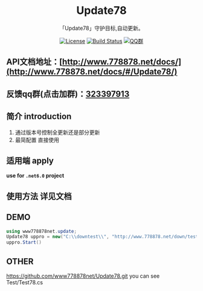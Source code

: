 <h1 align="center">Update78</h1>
<div align="center">


「Update78」守护目标,自动更新。

[![License](https://img.shields.io/badge/license-Apache%202-green.svg)](https://www.apache.org/licenses/LICENSE-2.0)
[![Build Status](https://dev.azure.com/www778878net/basic_csharp/_apis/build/status/www778878net.Update78?branchName=main)](https://dev.azure.com/www778878net/basic_csharp/_build/latest?definitionId=19&branchName=main)
[![QQ群](https://img.shields.io/badge/QQ群-323397913-blue.svg?style=flat-square&color=12b7f5&logo=qq)](https://qm.qq.com/cgi-bin/qm/qr?k=it9gUUVdBEDWiTOH21NsoRHAbE9IAzAO&jump_from=webapi&authKey=KQwSXEPwpAlzAFvanFURm0Foec9G9Dak0DmThWCexhqUFbWzlGjAFC7t0jrjdKdL)

</div>

## API文档地址：[http://www.778878.net/docs/](http://www.778878.net/docs/#/Update78/)
## 反馈qq群(点击加群)：[323397913](https://qm.qq.com/cgi-bin/qm/qr?k=it9gUUVdBEDWiTOH21NsoRHAbE9IAzAO&jump_from=webapi&authKey=KQwSXEPwpAlzAFvanFURm0Foec9G9Dak0DmThWCexhqUFbWzlGjAFC7t0jrjdKdL)

## 简介 introduction

1. 通过版本号控制全更新还是部分更新
2. 最简配置 直接使用



## 适用端 apply

**use for `.net6.0` project**



## 使用方法  详见文档 

 

## DEMO 

```c#
using www778878net.update;
Update78 uppro = new("C:\\downtest\\", "http://www.778878.net/down/test", "1.0")
uppro.Start()
```

## OTHER
https://github.com/www778878net/Update78.git
you can see Test/Test78.cs
